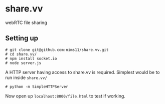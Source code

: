 share.vv
========

webRTC file sharing

## Setting up

```
# git clone git@github.com:nims11/share.vv.git
# cd share.vv/
# npm install socket.io
# node server.js
```
A HTTP server having access to share.vv is required. Simplest would be to run inside `share.vv/`
```
# python -m SimpleHTTPServer
```

Now open up `localhost:8000/file.html` to test if working.
